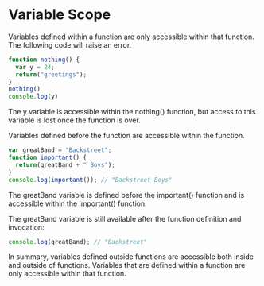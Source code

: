 # Variable Scope

Variables defined within a function are only accessible within that function.  The following code will raise an error.

```javascript
function nothing() {
  var y = 24;
  return("greetings");
}
nothing()
console.log(y)
```

The y variable is accessible within the nothing() function, but access to this variable is lost once the function is over.

Variables defined before the function are accessible within the function.

```javascript
var greatBand = "Backstreet";
function important() {
  return(greatBand + " Boys");
}
console.log(important()); // "Backstreet Boys"
```

The greatBand variable is defined before the important() function and is accessible within the important() function.

The greatBand variable is still available after the function definition and invocation:

```javascript
console.log(greatBand); // "Backstreet"
```

In summary, variables defined outside functions are accessible both inside and outside of functions.  Variables that are defined within a function are only accessible within that function.

